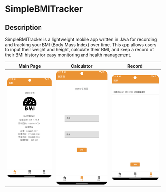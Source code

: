 # SimpleBMITracker

## Description
SimpleBMITracker is a lightweight mobile app written in Java for recording and tracking your BMI (Body Mass Index) over time. This app allows users to input their weight and height, calculate their BMI, and keep a record of their BMI history for easy monitoring and health management.

| Main Page | Calculator | Record |
|-----------|-------------|--------|
| <img src="images/mainpage.png" alt="Main Page" width="300"> | <img src="images/calculator.png" alt="Calculator" width="300"> | <img src="images/record.png" alt="Record" width="300"> |
